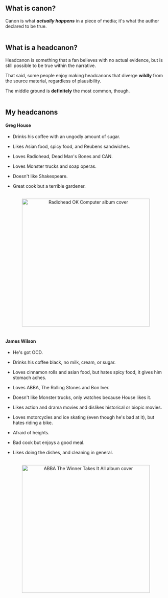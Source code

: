 ## What is canon?

Canon is what _**actually happens**_ in a piece of media; it's what the author declared to be true.
<br>
<br>
## What is a headcanon?

Headcanon is something that a fan believes with no actual evidence, but is still possible to be true within the narrative.

That said, some people enjoy making headcanons that diverge **wildly** from the source material, regardless of plausibility.

The middle ground is **definitely** the most common, though.
<br>
<br>
## My headcanons

#### Greg House

* Drinks his coffee with an ungodly amount of sugar.

* Likes Asian food, spicy food, and Reubens sandwiches.

* Loves Radiohead, Dead Man's Bones and CAN.

* Loves Monster trucks and soap operas.

* Doesn't like Shakespeare.

* Great cook but a terrible gardener.
<br>
<center> <img width="400" height="400" alt="Radiohead OK Computer album cover" src="https://i.scdn.co/image/ab67616d0000b273c8b444df094279e70d0ed856" 
  /> </center>
<br>
    
#### James Wilson

* He's got OCD.

* Drinks his coffee black, no milk, cream, or sugar.

* Loves cinnamon rolls and asian food, but hates spicy food, it gives him stomach aches.

* Loves ABBA, The Rolling Stones and Bon Iver.

* Doesn't like Monster trucks, only watches because House likes it.

* Likes action and drama movies and dislikes historical or biopic movies.

* Loves motorcycles and ice skating (even though he's bad at it), but hates riding a bike.

* Afraid of heights. 

* Bad cook but enjoys a good meal.

* Likes doing the dishes, and cleaning in general.
  
<br>
<center> <img width="400" height="400" alt="ABBA The Winner Takes It All album cover" src="https://upload.wikimedia.org/wikipedia/en/a/af/ABBA_-_The_Winner_Takes_It_All-Elaine.png" 
  /> </center>
<br>
